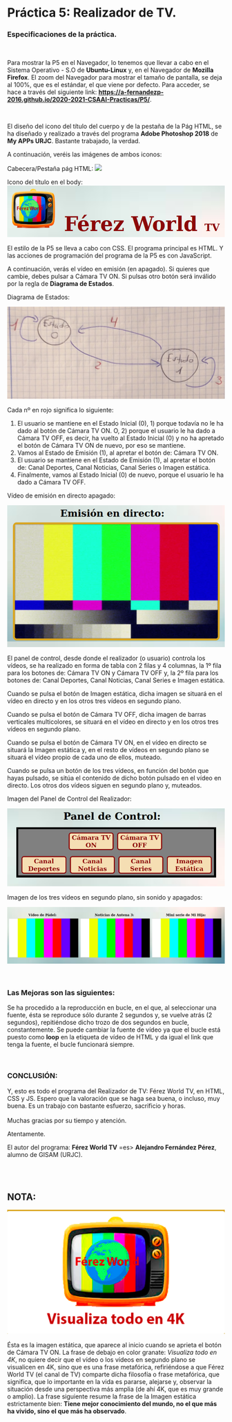  # Práctica 5: Realizador de TV.

### **Especificaciones de la práctica.**
<br>

Para mostrar la P5 en el Navegador, lo tenemos que llevar a cabo en el Sistema Operativo - S.O de **Ubuntu-Linux** y, en el Navegador de **Mozilla Firefox**. El zoom del Navegador para mostrar el tamaño de pantalla, se deja al 100%, que es el estándar, el que viene por defecto. Para acceder, se hace a través del siguiente link: **https://a-fernandezp-2016.github.io/2020-2021-CSAAI-Practicas/P5/**.

<br>

El diseño del icono del título del cuerpo y de la pestaña de la Pág HTML, se ha diseñado y realizado a través del programa **Adobe Photoshop 2018** de **My APPs URJC**. Bastante trabajado, la verdad. 

A continuación, veréis las imágenes de ambos iconos:

Cabecera/Pestaña pág HTML:
![](CabPestaña_Muestra.png)

Icono del título en el body:
![](TituloBody_Muestra.png)

El estilo de la P5 se lleva a cabo con CSS. El programa principal es HTML. Y las acciones de programación del programa de la P5 es con JavaScript.

A continuación, verás el vídeo en emisión (en apagado). Si quieres que cambie, debes pulsar a Cámara TV ON. Si pulsas otro botón será inválido por la regla de **Diagrama de Estados**.

Diagrama de Estados:

![](States_Diagram.jpg)

Cada nº en rojo significa lo siguiente:

1. El usuario se mantiene en el Estado Inicial (0), 1) porque todavía no le ha dado al botón de Cámara TV ON. O, 2) porque el usuario le ha dado a Cámara TV OFF, es decir, ha vuelto al Estado Inicial (0) y no ha apretado el botón de Cámara TV ON de nuevo, por eso se mantiene.
2. Vamos al Estado de Emisión (1), al apretar el botón de: Cámara TV ON.
3. El usuario se mantiene en el Estado de Emisión (1), al apretar el botón de: Canal Deportes, Canal Noticias, Canal Series o Imagen estática.
4. Finalmente, vamos al Estado Inicial (0) de nuevo, porque el usuario le ha dado a Cámara TV OFF.

Vídeo de emisión en directo apagado:

![](EmisionLive_Muestra.png)

El panel de control, desde donde el realizador (o usuario) controla los vídeos, se ha realizado en forma de tabla con 2 filas y 4 columnas, la 1º fila para los botones de: Cámara TV ON y Cámara TV OFF y, la 2º fila para los botones de: Canal Deportes, Canal Noticias, Canal Series e Imagen estática.

Cuando se pulsa el botón de Imagen estática, dicha imagen se situará en el vídeo en directo y en los otros tres vídeos en segundo plano.

Cuando se pulsa el botón de Cámara TV OFF, dicha imagen de barras verticales multicolores, se situará en el vídeo en directo y en los otros tres vídeos en segundo plano.

Cuando se pulsa el botón de Cámara TV ON, en el vídeo en directo se situará la Imagen estática y, en el resto de vídeos en segundo plano se situará el vídeo propio de cada uno de ellos, muteado.

Cuando se pulsa un botón de los tres vídeos, en función del botón que hayas pulsado, se sitúa el contenido de dicho botón pulsado en el vídeo en directo. Los otros dos vídeos siguen en segundo plano y, muteados.

Imagen del Panel de Control del Realizador:

![](PanelControl_Muestra.png)


Imagen de los tres vídeos en segundo plano, sin sonido y apagados:

![](VideosSecondPlane_Muestra.png)

<br>

### **Las Mejoras son las siguientes:**

Se ha procedido a la reproducción en bucle, en el que, al seleccionar una fuente, ésta se reproduce sólo durante 2 segundos y, se vuelve atrás (2 segundos), repitiéndose dicho trozo de dos segundos en bucle, constantemente. Se puede cambiar la fuente de vídeo ya que el bucle está puesto como **loop** en la etiqueta de vídeo de HTML y da igual el link que tenga la fuente, el bucle funcionará siempre.

<br>

### **CONCLUSIÓN:**

Y, esto es todo el programa del Realizador de TV: Férez World TV, en HTML, CSS y JS. Espero que la valoración que se haga sea buena, o incluso, muy buena. Es un trabajo con bastante esfuerzo, sacrificio y horas.
<br>
<br>
Muchas gracias por su tiempo y atención.

Atentamente.

El autor del programa: **Férez World TV** =es> **Alejandro Fernández Pérez**, alumno de GISAM (URJC).

<br>
<br>

## **NOTA:**

![](Filosofia_ImagenEstatica.png)

Ésta es la imagen estática, que aparece al inicio cuando se aprieta el botón de Cámara TV ON. La frase de debajo en color granate: *Visualiza todo en 4K*, no quiere decir que el vídeo o los vídeos en segundo plano se visualicen en 4K, sino que es una frase metafórica, refiriéndose a que Férez World TV (el canal de TV) comparte dicha filosofía o frase metafórica, que significa, que lo importante en la vida es pararse, alejarse y, observar la situación desde una perspectiva más amplia (de ahí 4K, que es muy grande o amplio). La frase siguiente resume la frase de la Imagen estática estrictamente bien: **Tiene mejor conocimiento del mundo, no el que más ha vivido, sino el que más ha observado**.